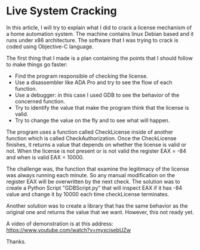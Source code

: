 # Live System Cracking


In this article, I will try to explain what I did to crack a license mechanism of a home automation system.
The machine contains linux Debian based and it runs under x86 architecture. The software that I was trying to crack is coded using Objective-C language. 

The first thing that I made is a plan containing the points that I should follow to make things go faster:
- Find the program responsible of checking the license.
- Use a disassembler like ADA Pro and try to see the flow of each function.
- Use a debugger: in this case I used GDB to see the behavior of the concerned function.
- Try to identify the value that make the program think that the license is valid.
- Try to change the value on the fly and to see what will happen.

The program uses a function called CheckLicense inside of another function which is called CheckAuthorization. Once the CheckLicense finishes, it returns a value that depends on whether the license is valid or not. When the license is not present or is not valid the register EAX = -84 and when is valid EAX = 10000. 

The challenge was, the function that examine the legitimacy of the license was always running each minute. So any manual modification on the register EAX will be overwritten by the next check. The solution was to create a Python Script "GDBScript.py" that will inspect EAX if it has -84 value and change it by 10000 each time checkLicense terminates. 

Another solution was to create a library that has the same behavior as the original one and returns the value that we want. However, this not ready yet. 

A video of demonstration is at this address: https://www.youtube.com/watch?v=myxcisebUZw

Thanks.



